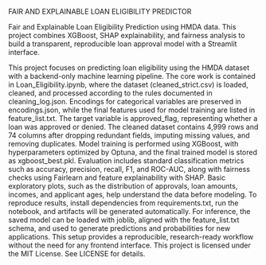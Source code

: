 FAIR AND EXPLAINABLE LOAN ELIGIBILITY PREDICTOR

Fair and Explainable Loan Eligibility Prediction using HMDA data.
This project combines XGBoost, SHAP explainability, and fairness analysis to build a transparent, reproducible loan approval model with a Streamlit interface.

This project focuses on predicting loan eligibility using the HMDA dataset with a backend-only machine learning pipeline. The core work is contained in Loan_Eligibility.ipynb, where the dataset (cleaned_strict.csv) is loaded, cleaned, and processed according to the rules documented in cleaning_log.json. Encodings for categorical variables are preserved in encodings.json, while the final features used for model training are listed in feature_list.txt. The target variable is approved_flag, representing whether a loan was approved or denied. The cleaned dataset contains 4,999 rows and 74 columns after dropping redundant fields, imputing missing values, and removing duplicates. Model training is performed using XGBoost, with hyperparameters optimized by Optuna, and the final trained model is stored as xgboost_best.pkl. Evaluation includes standard classification metrics such as accuracy, precision, recall, F1, and ROC-AUC, along with fairness checks using Fairlearn and feature explainability with SHAP. Basic exploratory plots, such as the distribution of approvals, loan amounts, incomes, and applicant ages, help understand the data before modeling. To reproduce results, install dependencies from requirements.txt, run the notebook, and artifacts will be generated automatically. For inference, the saved model can be loaded with joblib, aligned with the feature_list.txt schema, and used to generate predictions and probabilities for new applications. This setup provides a reproducible, research-ready workflow without the need for any frontend interface.
This project is licensed under the MIT License. See LICENSE for details.
